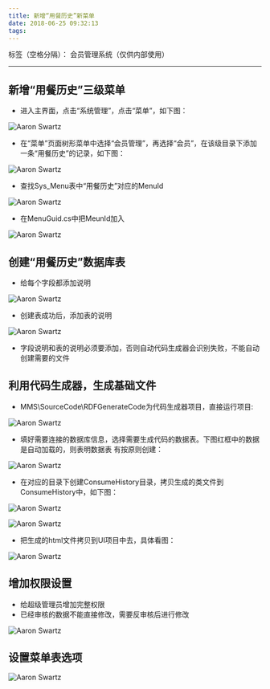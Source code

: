 ```yaml
---
title: 新增“用餐历史”新菜单
date: 2018-06-25 09:32:13
tags:
---
```


标签（空格分隔）： 会员管理系统（仅供内部使用）

---

## 新增“用餐历史”三级菜单

- 进入主界面，点击“系统管理”，点击“菜单”，如下图：

![Aaron Swartz](https://raw.githubusercontent.com/Lynn1984/Lynn1984.github.io/master/image/member/1.png)

- 在“菜单”页面树形菜单中选择“会员管理”，再选择“会员”，在该级目录下添加一条“用餐历史”的记录，如下图：

![Aaron Swartz](https://raw.githubusercontent.com/Lynn1984/Lynn1984.github.io/master/image/member/2.png)

- 查找Sys_Menu表中“用餐历史”对应的MenuId

![Aaron Swartz](https://raw.githubusercontent.com/Lynn1984/Lynn1984.github.io/master/image/member/14.png)

- 在MenuGuid.cs中把MeunId加入

![Aaron Swartz](https://raw.githubusercontent.com/Lynn1984/Lynn1984.github.io/master/image/member/15.png)

## 创建“用餐历史”数据库表

- 给每个字段都添加说明

![Aaron Swartz](https://raw.githubusercontent.com/Lynn1984/Lynn1984.github.io/master/image/member/5.png)

- 创建表成功后，添加表的说明

![Aaron Swartz](https://raw.githubusercontent.com/Lynn1984/Lynn1984.github.io/master/image/member/6.png)

- 字段说明和表的说明必须要添加，否则自动代码生成器会识别失败，不能自动创建需要的文件

## 利用代码生成器，生成基础文件

- MMS\SourceCode\RDFGenerateCode为代码生成器项目，直接运行项目:

![Aaron Swartz](https://raw.githubusercontent.com/Lynn1984/Lynn1984.github.io/master/image/member/7.png)

- 填好需要连接的数据库信息，选择需要生成代码的数据表。下图红框中的数据是自动加载的，则表明数据表 有按原则创建：

![Aaron Swartz](https://raw.githubusercontent.com/Lynn1984/Lynn1984.github.io/master/image/member/8.png)

- 在对应的目录下创建ConsumeHistory目录，拷贝生成的类文件到ConsumeHistory中，如下图：

![Aaron Swartz](https://raw.githubusercontent.com/Lynn1984/Lynn1984.github.io/master/image/member/9.png)

![Aaron Swartz](https://raw.githubusercontent.com/Lynn1984/Lynn1984.github.io/master/image/member/10.png)

- 把生成的html文件拷贝到UI项目中去，具体看图：

![Aaron Swartz](https://raw.githubusercontent.com/Lynn1984/Lynn1984.github.io/master/image/member/11.png)

## 增加权限设置

- 给超级管理员增加完整权限
- 已经审核的数据不能直接修改，需要反审核后进行修改

![Aaron Swartz](https://raw.githubusercontent.com/Lynn1984/Lynn1984.github.io/master/image/member/3.png)

## 设置菜单表选项

![Aaron Swartz](https://raw.githubusercontent.com/Lynn1984/Lynn1984.github.io/master/image/member/4.png)